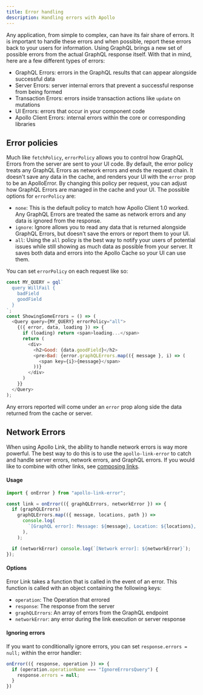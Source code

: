 ```yaml
---
title: Error handling
description: Handling errors with Apollo
---
```


Any application, from simple to complex, can have its fair share of errors. It is important to handle these errors and when possible, report these errors back to your users for information. Using GraphQL brings a new set of possible errors from the actual GraphQL response itself. With that in mind, here are a few different types of errors:

- GraphQL Errors: errors in the GraphQL results that can appear alongside successful data
- Server Errors: server internal errors that prevent a successful response from being formed
- Transaction Errors: errors inside transaction actions like `update` on mutations
- UI Errors: errors that occur in your component code
- Apollo Client Errors: internal errors within the core or corresponding libraries

<h2 id="policies" title="Error policies">Error policies</h2>

Much like `fetchPolicy`, `errorPolicy` allows you to control how GraphQL Errors from the server are sent to your UI code. By default, the error policy treats any GraphQL Errors as network errors and ends the request chain. It doesn't save any data in the cache, and renders your UI with the `error` prop to be an ApolloError. By changing this policy per request, you can adjust how GraphQL Errors are managed in the cache and your UI. The possible options for `errorPolicy` are:
- `none`: This is the default policy to match how Apollo Client 1.0 worked. Any GraphQL Errors are treated the same as network errors and any data is ignored from the response.
- `ignore`: Ignore allows you to read any data that is returned alongside GraphQL Errors, but doesn't save the errors or report them to your UI.
- `all`: Using the `all` policy is the best way to notify your users of potential issues while still showing as much data as possible from your server. It saves both data and errors into the Apollo Cache so your UI can use them.

You can set `errorPolicy` on each request like so:
```js
const MY_QUERY = gql`
  query WillFail {
    badField
    goodField
  }
`;
const ShowingSomeErrors = () => (
  <Query query={MY_QUERY} errorPolicy="all">
    {({ error, data, loading }) => {
      if (loading) return <span>loading...</span>
      return (
        <div>
          <h2>Good: {data.goodField}</h2>
          <pre>Bad: {error.graphQLErrors.map(({ message }, i) => (
            <span key={i}>{message}</span>
          ))}
        </div>
      )
    }}
  </Query>
);
```
Any errors reported will come under an `error` prop along side the data returned from the cache or server.


<h2 id="network" title="Network errors">Network Errors</h2>

When using Apollo Link, the ability to handle network errors is way more powerful. The best way to do this is to use the `apollo-link-error` to catch and handle server errors, network errors, and GraphQL errors. If you would like to combine with other links, see [composing links](https://www.apollographql.com/docs/link/composition.html).

#### Usage
```js
import { onError } from "apollo-link-error";

const link = onError(({ graphQLErrors, networkError }) => {
  if (graphQLErrors)
    graphQLErrors.map(({ message, locations, path }) =>
      console.log(
        `[GraphQL error]: Message: ${message}, Location: ${locations}, Path: ${path}`,
      ),
    );

  if (networkError) console.log(`[Network error]: ${networkError}`);
});
```

#### Options
Error Link takes a function that is called in the event of an error. This function is called with an object containing the following keys:
- `operation`: The Operation that errored
- `response`: The response from the server
- `graphQLErrors`: An array of errors from the GraphQL endpoint
- `networkError`: any error during the link execution or server response

#### Ignoring errors
If you want to conditionally ignore errors, you can set `response.errors = null;` within the error handler:

```js
onError(({ response, operation }) => {
  if (operation.operationName === "IgnoreErrorsQuery") {
    response.errors = null;
  }
})
```
